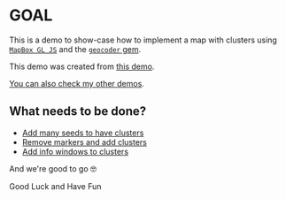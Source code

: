 # GOAL

This is a demo to show-case how to implement a map with clusters using [`MapBox GL JS`](https://docs.mapbox.com/mapbox-gl-js/example/cluster/) and the [`geocoder` gem](https://github.com/alexreisner/geocoder#geocoding-objects).

This demo was created from [this demo](git@github.com:andrerferrer/geocoder-map.git#goal).

[You can also check my other demos](https://github.com/andrerferrer/dedemos/blob/master/README.md#ded%C3%A9mos).

## What needs to be done?

- [Add many seeds to have clusters](https://github.com/andrerferrer/mapbox-clusters-demo/commit/62ebb0e19d303a7aedb462cf776fd58bc41226b9)
- [Remove markers and add clusters](https://github.com/andrerferrer/mapbox-clusters-demo/commit/ce5d53dc0a2889f130311d0e862bde3467f6eca2)
- [Add info windows to clusters](https://github.com/andrerferrer/mapbox-clusters-demo/commit/48400d9d42cdf01c10dc9e706e481a1c958f9e42)

And we're good to go 🤓

Good Luck and Have Fun
